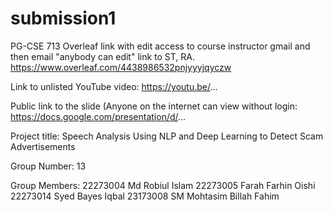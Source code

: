 # submission1
PG-CSE 713
Overleaf link with edit access to course instructor gmail and then email "anybody can edit" link to ST, RA.
https://www.overleaf.com/4438986532pnjyyyjqyczw

Link to unlisted YouTube video:
https://youtu.be/...

Public link to the slide (Anyone on the internet can view without login:
https://docs.google.com/presentation/d/...

Project title:
Speech Analysis Using NLP and Deep Learning to Detect Scam Advertisements

Group Number:
13

Group Members:
22273004 Md Robiul Islam
22273005 Farah Farhin Oishi
22273014 Syed Bayes Iqbal
23173008 SM Mohtasim Billah Fahim
